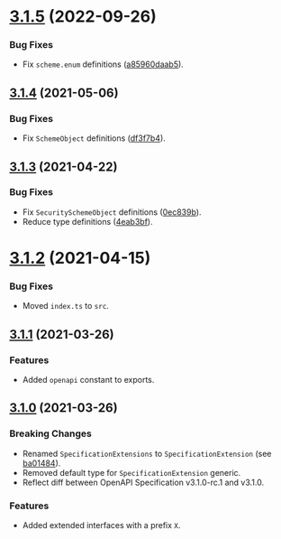 <a name="3.1.5"></a>
# [3.1.5](https://github.com/ts-stack/openapi-spec/releases/tag/3.1.5) (2022-09-26)

### Bug Fixes

- Fix `scheme.enum` definitions ([a85960daab5](https://github.com/ts-stack/openapi-spec/commit/a85960daab5)).

<a name="3.1.4"></a>
## [3.1.4](https://github.com/ts-stack/openapi-spec/releases/tag/3.1.4) (2021-05-06)

### Bug Fixes

- Fix `SchemeObject` definitions ([df3f7b4](https://github.com/ts-stack/openapi-spec/commit/df3f7b4)).

<a name="3.1.3"></a>
## [3.1.3](https://github.com/ts-stack/openapi-spec/releases/tag/3.1.3) (2021-04-22)

### Bug Fixes

- Fix `SecuritySchemeObject` definitions ([0ec839b](https://github.com/ts-stack/openapi-spec/commit/0ec839b)).
- Reduce type definitions ([4eab3bf](https://github.com/ts-stack/openapi-spec/commit/4eab3bf)).

<a name="3.1.2"></a>
# [3.1.2](https://github.com/ts-stack/openapi-spec/releases/tag/3.1.2) (2021-04-15)

### Bug Fixes

- Moved `index.ts` to `src`.

<a name="3.1.1"></a>
## [3.1.1](https://github.com/ts-stack/openapi-spec/releases/tag/3.1.1) (2021-03-26)

### Features

- Added `openapi` constant to exports.

<a name="3.1.0"></a>
## [3.1.0](https://github.com/ts-stack/openapi-spec/releases/tag/3.1.0) (2021-03-26)

### Breaking Changes

- Renamed `SpecificationExtensions` to `SpecificationExtension` (see [ba01484](https://github.com/ts-stack/openapi-spec/commit/ba01484)).
- Removed default type for `SpecificationExtension` generic.
- Reflect diff between OpenAPI Specification v3.1.0-rc.1 and v3.1.0.

### Features

- Added extended interfaces with a prefix `X`.
